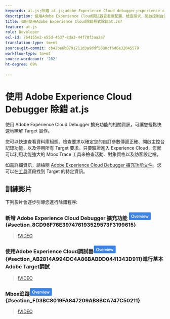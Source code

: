 ```yaml
---
keywords: at.js;除錯 at.js;adobe Experience Cloud debugger;experience cloud debugger;mbox trace;mbox 醒目提示
description: 使用Adobe Experience Cloud調試器查看庫配置、檢查請求、開啟控制台日誌記錄、禁用 [!DNL Target] 呼叫請求等。
title: 如何使用Adobe Experience Cloud除錯程式除錯at.Js?
feature: at.js
role: Developer
exl-id: 764155e2-e55d-4637-8da3-44f70f3aa2a7
translation-type: tm+mt
source-git-commit: cb42be6b0791711d3a9ddf5680cf6d6e32045579
workflow-type: tm+mt
source-wordcount: '202'
ht-degree: 69%

---
```


# 使用 Adobe Experience Cloud Debugger 除錯 at.js

使用 Adobe Experience Cloud Debugger 擴充功能的相關資訊，可讓您輕鬆快速地瞭解 Target 實作。

您可以快速查看資料庫組態、檢查要求以確定您的自訂參數傳遞正確、開啟主控台記錄功能，以及停用所有 Target 要求。只要驗證進入 Experience Cloud，您就可以利用功能強大的 Mbox Trace 工具來檢查活動、對象資格以及訪客設定檔。

如需詳細資訊，請檢閱 [Adobe Experience Cloud Debugger 擴充功能文件](https://experienceleague.adobe.com/docs/debugger/using/experience-cloud-debugger.html)。您可以在[工具](https://experienceleague.adobe.com/docs/debugger/using/tools.html)區段找到 Target 的特定資訊。

## 訓練影片

下列影片會逐步引導您進行除錯程序:

### 新增 Adobe Experience Cloud Debugger 擴充功能  ![概述徽章](/help/assets/overview.png) {#section_8CD96F76E397476193529573F3199615}

>[!VIDEO](https://video.tv.adobe.com/v/23114/)

### 使用Adobe Experience Cloud調試器![概述徽章](/help/assets/overview.png) {#section_AB2814A994DC4A86BABDD0441343D911}進行基本Adobe Target調試

>[!VIDEO](https://video.tv.adobe.com/v/23115/)

### Mbox追蹤![概觀標章](/help/assets/overview.png) {#section_FD3BC8019FA847209AB8BCA747C50211}

>[!VIDEO](https://video.tv.adobe.com/v/23113/)
